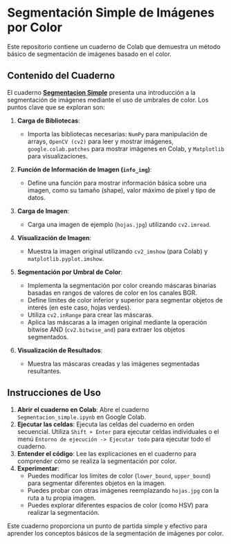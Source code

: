 # Segmentación Simple de Imágenes por Color

Este repositorio contiene un cuaderno de Colab que demuestra un método básico de segmentación de imágenes basado en el color.

## Contenido del Cuaderno

El cuaderno **[Segmentacion Simple](Segmentacion_simple.ipynb)** presenta una introducción a la segmentación de imágenes mediante el uso de umbrales de color.  Los puntos clave que se exploran son:

1.  **Carga de Bibliotecas**:
    * Importa las bibliotecas necesarias: `NumPy` para manipulación de arrays, `OpenCV (cv2)` para leer y mostrar imágenes, `google.colab.patches` para mostrar imágenes en Colab, y `Matplotlib` para visualizaciones.

2.  **Función de Información de Imagen (`info_img`)**:
    * Define una función para mostrar información básica sobre una imagen, como su tamaño (shape), valor máximo de píxel y tipo de datos.

3.  **Carga de Imagen**:
    * Carga una imagen de ejemplo (`hojas.jpg`) utilizando `cv2.imread`.

4.  **Visualización de Imagen**:
    * Muestra la imagen original utilizando `cv2_imshow` (para Colab) y `matplotlib.pyplot.imshow`.

5.  **Segmentación por Umbral de Color**:
    * Implementa la segmentación por color creando máscaras binarias basadas en rangos de valores de color en los canales BGR.
    * Define límites de color inferior y superior para segmentar objetos de interés (en este caso, hojas verdes).
    * Utiliza `cv2.inRange` para crear las máscaras.
    * Aplica las máscaras a la imagen original mediante la operación bitwise AND (`cv2.bitwise_and`) para extraer los objetos segmentados.

6.  **Visualización de Resultados**:
    * Muestra las máscaras creadas y las imágenes segmentadas resultantes.

## Instrucciones de Uso

1.  **Abrir el cuaderno en Colab**:  Abre el cuaderno `Segmentacion_simple.ipynb` en Google Colab.
2.  **Ejecutar las celdas**:  Ejecuta las celdas del cuaderno en orden secuencial. Utiliza `Shift + Enter` para ejecutar celdas individuales o el menú `Entorno de ejecución -> Ejecutar todo` para ejecutar todo el cuaderno.
3.  **Entender el código**:  Lee las explicaciones en el cuaderno para comprender cómo se realiza la segmentación por color.
4.  **Experimentar**:
    * Puedes modificar los límites de color (`lower_bound`, `upper_bound`) para segmentar diferentes objetos en la imagen.
    * Puedes probar con otras imágenes reemplazando `hojas.jpg` con la ruta a tu propia imagen.
    * Puedes explorar diferentes espacios de color (como HSV) para realizar la segmentación.

Este cuaderno proporciona un punto de partida simple y efectivo para aprender los conceptos básicos de la segmentación de imágenes por color.